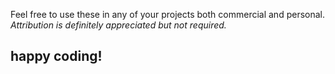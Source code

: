Feel free to use these in any of your projects both commercial and personal.  
*Attribution is definitely appreciated but not required.*

## happy coding!
